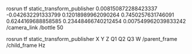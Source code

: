 rosrun tf static_transform_publisher 0.008150872288423337 -0.042632291333799 0.12018989962090264 0.7450257631746091 0.6244169688858585 0.23448466740212454 0.007549962039833242 /camera_link /bottle 50

rosrun tf static_transform_publisher X Y Z Q1 Q2 Q3 W /parent_frame /child_frame Hz 